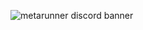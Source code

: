 ![metarunner discord banner](https://github.com/Cagecellag/MyScrapMechanicAdons/assets/143967084/f724e7e1-b8e4-4305-b29f-81d87d039b18)
